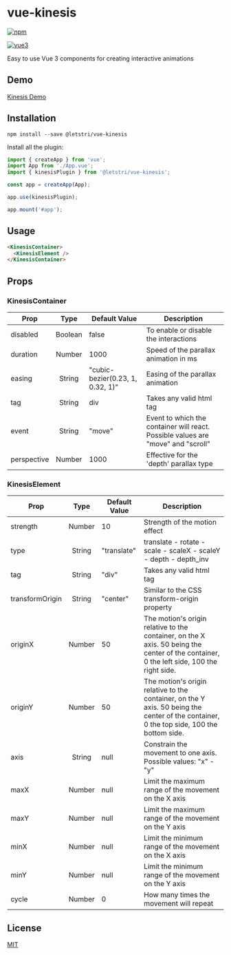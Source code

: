 # vue-kinesis

[![npm](https://img.shields.io/npm/v/@letstri/vue-kinesis.svg)](https://img.shields.io/npm/v/vue-kinesis.svg)

[![vue3](https://img.shields.io/badge/vue-3.x-brightgreen.svg)](https://vuejs.org/)

Easy to use Vue 3 components for creating interactive animations

## Demo

[Kinesis Demo](https://aminerman.com/kinesis/)

## Installation

```
npm install --save @letstri/vue-kinesis
```

Install all the plugin:

```ts
import { createApp } from 'vue';
import App from './App.vue';
import { kinesisPlugin } from '@letstri/vue-kinesis';

const app = createApp(App);

app.use(kinesisPlugin);

app.mount('#app');
```

## Usage

```html
<KinesisContainer>
  <KinesisElement />
</KinesisContainer>
```

## Props

### KinesisContainer

| Prop        |  Type   | Default Value                    | Description                                                                      |
| ----------- | :-----: | -------------------------------- | -------------------------------------------------------------------------------- |
| disabled    | Boolean | false                            | To enable or disable the interactions                                            |
| duration    | Number  | 1000                             | Speed of the parallax animation in ms                                            |
| easing      | String  | "cubic-bezier(0.23, 1, 0.32, 1)" | Easing of the parallax animation                                                 |
| tag         | String  | div                              | Takes any valid html tag                                                         |
| event       | String  | "move"                           | Event to which the container will react. Possible values are "move" and "scroll" |
| perspective | Number  | 1000                             | Effective for the 'depth' parallax type                                          |

### KinesisElement

| Prop            |  Type  | Default Value | Description                                                                                                                              |
| --------------- | :----: | ------------- | ---------------------------------------------------------------------------------------------------------------------------------------- |
| strength        | Number | 10            | Strength of the motion effect                                                                                                            |
| type            | String | "translate"   | translate - rotate - scale - scaleX - scaleY - depth - depth_inv                                                                         |
| tag             | String | "div"         | Takes any valid html tag                                                                                                                 |
| transformOrigin | String | "center"      | Similar to the CSS transform-origin property                                                                                             |
| originX         | Number | 50            | The motion's origin relative to the container, on the X axis. 50 being the center of the container, 0 the left side, 100 the right side. |
| originY         | Number | 50            | The motion's origin relative to the container, on the Y axis. 50 being the center of the container, 0 the top side, 100 the bottom side. |
| axis            | String | null          | Constrain the movement to one axis. Possible values: "x" - "y"                                                                           |
| maxX            | Number | null          | Limit the maximum range of the movement on the X axis                                                                                    |
| maxY            | Number | null          | Limit the maximum range of the movement on the Y axis                                                                                    |
| minX            | Number | null          | Limit the minimum range of the movement on the X axis                                                                                    |
| minY            | Number | null          | Limit the minimum range of the movement on the Y axis                                                                                    |
| cycle           | Number | 0             | How many times the movement will repeat                                                                                                  |

## License

[MIT](http://opensource.org/licenses/MIT)
